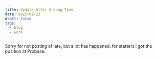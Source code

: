 ```yaml
---
title: Update After A Long Time
date: 2025-01-23
draft: false
tags:
  - blog
  - work
---
```


Sorry for not posting of late, but a lot has happened. for starters i got the position at Probase.